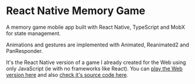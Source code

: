 # React Native Memory Game

A memory game mobile app built with React Native, TypeScript and MobX for state management.

Animations and gestures are implemented with Animated, Reanimated2 and PanResponder.

It's the React Native version of a game I already created for the Web using only JavaScript (ie with no frameworks like React). You can [play the Web version here](https://albert-javascript-udacity-memory-game.netlify.app) and also [check it's source code here](https://github.com/AlbertVilaCalvo/JavaScript-Udacity-Memory-Game).

